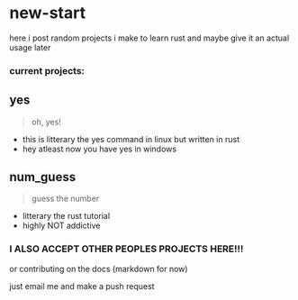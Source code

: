 # new-start

here i post random projects i make to learn rust and maybe give it an actual usage later

### current projects:

## yes

> oh, yes!

- this is litterary the yes command in linux but written in rust
- hey atleast now you have yes in windows

## num_guess

> guess the number

- litterary the rust tutorial
- highly NOT addictive

### **I ALSO ACCEPT OTHER PEOPLES PROJECTS HERE!!!**

or contributing on the docs (markdown for now)

just email me and make a push request
